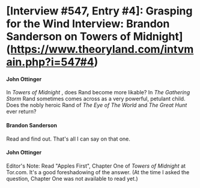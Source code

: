# [Interview #547, Entry #4]: Grasping for the Wind Interview: Brandon Sanderson on Towers of Midnight](https://www.theoryland.com/intvmain.php?i=547#4)

#### John Ottinger

In
*Towers of Midnight*
, does Rand become more likable? In
*The Gathering Storm*
Rand sometimes comes across as a very powerful, petulant child. Does the nobly heroic Rand of
*The Eye of The World*
and
*The Great Hunt*
ever return?

#### Brandon Sanderson

Read and find out. That's all I can say on that one.

#### John Ottinger

Editor's Note: Read "Apples First", Chapter One of
*Towers of Midnight*
at Tor.com. It's a good foreshadowing of the answer. (At the time I asked the question, Chapter One was not available to read yet.)

